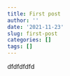 ```yaml
---
title: First post
author: ''
date: '2021-11-23'
slug: first-post
categories: []
tags: []
---
```

dfdfdfdfd